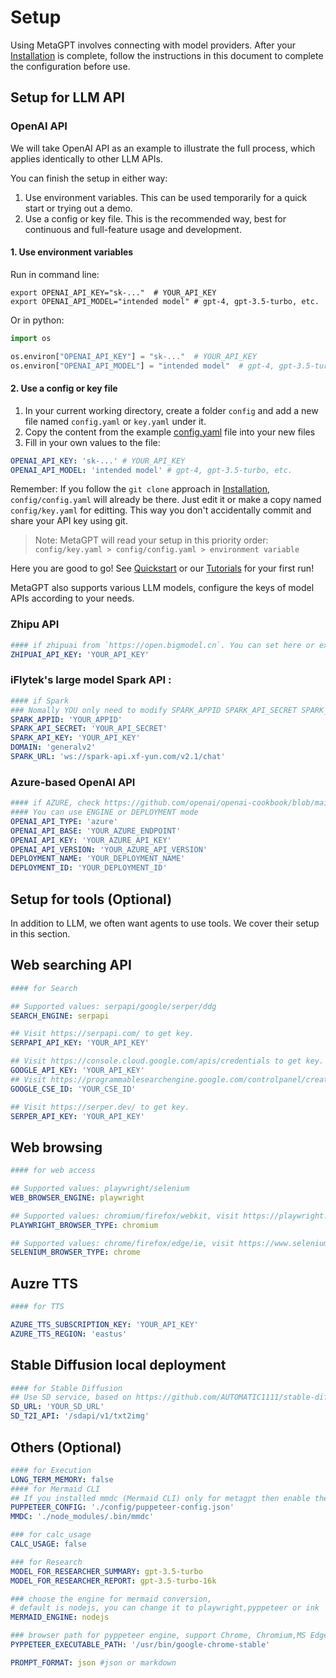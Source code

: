 # Setup

Using MetaGPT involves connecting with model providers. After your [Installation](./installation.md) is complete, follow the instructions in this document to complete the
configuration before use.

## Setup for LLM API

### OpenAI API

We will take OpenAI API as an example to illustrate the full process, which applies identically to other LLM APIs.

You can finish the setup in either way:

1. Use environment variables. This can be used temporarily for a quick start or trying out a demo.
2. Use a config or key file. This is the recommended way, best for continuous and full-feature usage and development.

#### 1. Use environment variables

Run in command line:

```shell
export OPENAI_API_KEY="sk-..."  # YOUR_API_KEY
export OPENAI_API_MODEL="intended model" # gpt-4, gpt-3.5-turbo, etc.
```

Or in python:

```python
import os

os.environ["OPENAI_API_KEY"] = "sk-..."  # YOUR_API_KEY
os.environ["OPENAI_API_MODEL"] = "intended model"  # gpt-4, gpt-3.5-turbo, etc.
```

#### 2. Use a config or key file

1. In your current working directory, create a folder `config` and add a new file named `config.yaml` or `key.yaml`
   under it.
2. Copy the content from the example [config.yaml](https://github.com/geekan/MetaGPT/blob/main/config/config.yaml) file
   into your new files
3. Fill in your own values to the file:

```yaml
OPENAI_API_KEY: 'sk-...' # YOUR_API_KEY
OPENAI_API_MODEL: 'intended model' # gpt-4, gpt-3.5-turbo, etc.
```

Remember: If you follow the `git clone` approach in [Installation](./installation), `config/config.yaml` will already be
there. Just edit it or make a copy named `config/key.yaml` for editting. This way you don't accidentally commit and
share your API key using git.

> Note:
> MetaGPT will read your setup in this priority order: `config/key.yaml > config/config.yaml > environment variable`

Here you are good to go! See [Quickstart](./quickstart) or our [Tutorials](/guide/tutorials/agent_101) for your first
run!

MetaGPT also supports various LLM models, configure the keys of model APIs according to your needs.

### Zhipu API

```yaml
#### if zhipuai from `https://open.bigmodel.cn`. You can set here or export API_KEY="YOUR_API_KEY"
ZHIPUAI_API_KEY: 'YOUR_API_KEY'
```

### iFlytek's large model Spark API :

```yaml
#### if Spark
### Nomally YOU only need to modify SPARK_APPID SPARK_API_SECRET SPARK_API_KEY
SPARK_APPID: 'YOUR_APPID'
SPARK_API_SECRET: 'YOUR_API_SECRET'
SPARK_API_KEY: 'YOUR_API_KEY'
DOMAIN: 'generalv2'
SPARK_URL: 'ws://spark-api.xf-yun.com/v2.1/chat'
```

### Azure-based OpenAI API

```yaml
#### if AZURE, check https://github.com/openai/openai-cookbook/blob/main/examples/azure/chat.ipynb
#### You can use ENGINE or DEPLOYMENT mode
OPENAI_API_TYPE: 'azure'
OPENAI_API_BASE: 'YOUR_AZURE_ENDPOINT'
OPENAI_API_KEY: 'YOUR_AZURE_API_KEY'
OPENAI_API_VERSION: 'YOUR_AZURE_API_VERSION'
DEPLOYMENT_NAME: 'YOUR_DEPLOYMENT_NAME'
DEPLOYMENT_ID: 'YOUR_DEPLOYMENT_ID'
```

## Setup for tools (Optional)

In addition to LLM, we often want agents to use tools. We cover their setup in this section.

## Web searching API

```yaml
#### for Search

## Supported values: serpapi/google/serper/ddg
SEARCH_ENGINE: serpapi

## Visit https://serpapi.com/ to get key.
SERPAPI_API_KEY: 'YOUR_API_KEY'

## Visit https://console.cloud.google.com/apis/credentials to get key.
GOOGLE_API_KEY: 'YOUR_API_KEY'
## Visit https://programmablesearchengine.google.com/controlpanel/create to get id.
GOOGLE_CSE_ID: 'YOUR_CSE_ID'

## Visit https://serper.dev/ to get key.
SERPER_API_KEY: 'YOUR_API_KEY'
```

## Web browsing

```yaml
#### for web access

## Supported values: playwright/selenium
WEB_BROWSER_ENGINE: playwright

## Supported values: chromium/firefox/webkit, visit https://playwright.dev/python/docs/api/class-browsertype
PLAYWRIGHT_BROWSER_TYPE: chromium

## Supported values: chrome/firefox/edge/ie, visit https://www.selenium.dev/documentation/webdriver/browsers/
SELENIUM_BROWSER_TYPE: chrome
```

## Auzre TTS

```yaml
#### for TTS

AZURE_TTS_SUBSCRIPTION_KEY: 'YOUR_API_KEY'
AZURE_TTS_REGION: 'eastus'
```

## Stable Diffusion local deployment

```yaml
#### for Stable Diffusion
## Use SD service, based on https://github.com/AUTOMATIC1111/stable-diffusion-webui
SD_URL: 'YOUR_SD_URL'
SD_T2I_API: '/sdapi/v1/txt2img'
```

## Others (Optional)

```yaml
#### for Execution
LONG_TERM_MEMORY: false
#### for Mermaid CLI
## If you installed mmdc (Mermaid CLI) only for metagpt then enable the following configuration.
PUPPETEER_CONFIG: './config/puppeteer-config.json'
MMDC: './node_modules/.bin/mmdc'

### for calc_usage
CALC_USAGE: false

### for Research
MODEL_FOR_RESEARCHER_SUMMARY: gpt-3.5-turbo
MODEL_FOR_RESEARCHER_REPORT: gpt-3.5-turbo-16k

### choose the engine for mermaid conversion,
# default is nodejs, you can change it to playwright,pyppeteer or ink
MERMAID_ENGINE: nodejs

### browser path for pyppeteer engine, support Chrome, Chromium,MS Edge
PYPPETEER_EXECUTABLE_PATH: '/usr/bin/google-chrome-stable'

PROMPT_FORMAT: json #json or markdown
```
